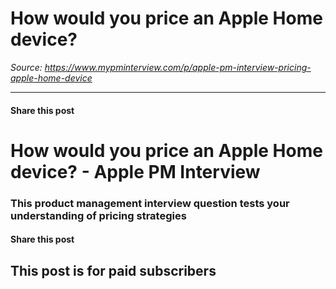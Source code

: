# How would you price an Apple Home device?

*Source: https://www.mypminterview.com/p/apple-pm-interview-pricing-apple-home-device*

---

#### Share this post

# How would you price an Apple Home device? - Apple PM Interview

### This product management interview question tests your understanding of pricing strategies

#### Share this post

## This post is for paid subscribers

